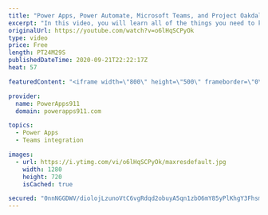 ```yaml
---
title: "Power Apps, Power Automate, Microsoft Teams, and Project Oakdale preview for Pros"
excerpt: "In this video, you will learn all of the things you need to know to start building Power Apps and Flows with Project Oakdale preview. There are a lot of little difference and I do my best in this video to speed up your learning curve by showing you the things I struggled with.  Power Apps Training https://training.powerapps911.com"
originalUrl: https://youtube.com/watch?v=o6lHqSCPyOk
type: video
price: Free
length: PT24M29S
publishedDateTime: 2020-09-21T22:22:17Z
heat: 57

featuredContent: "<iframe width=\"800\" height=\"500\" frameborder=\"0\" src=\"https://www.youtube.com/embed/o6lHqSCPyOk\" allow=\"accelerometer; autoplay; encrypted-media; gyroscope; picture-in-picture\" allowfullscreen></iframe>"

provider:
  name: PowerApps911
  domain: powerapps911.com

topics:
  - Power Apps
  - Teams integration

images:
  - url: https://i.ytimg.com/vi/o6lHqSCPyOk/maxresdefault.jpg
    width: 1280
    height: 720
    isCached: true

secured: "0nnNGGDWV/diolojLzunoVtC6vgRdqd2obuyA5qn1zbO6mY85yPlKhgY3FhsmIjgAqjmw3wRniKaKCQrzEoAJI8aPiOZgB5hKxfYWSDPyvNAPUFN/rOwVXRGMQKwlAYpMLLgAM02rHPIKmktCED4RvCdjD4PUjbh6m2rWmw8EnHEQNiYWHFmUyhClyLpH++9ERKMisQTqR8jkN4ZCZ+yvDQCM7waeWUcIzBzl2TeauBMNkmRxjCW5/wAFhAjVQNlSLt20jmITKFyNKQEuMqw2yg5LDXDI26LCNY1FYNA7/O+H9g065lFhpQIxl/yqVH/qJDlcfd1OWS33fEtpuVrX9/EqICTpYTa+y5APxnz8ktgBotYnEtyJrQshu6hFGru4OIPvrqLY4759jCs8DpkG4NoInJWyWgWbegDb+ac/hY=;GVk96XTd0U+yRpzkHNajwA=="
---
```


